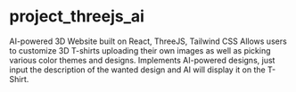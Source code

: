 # project_threejs_ai
AI-powered 3D Website built on React, ThreeJS, Tailwind CSS
Allows users to customize 3D T-shirts uploading their own images as well as picking various color themes and designs.
Implements AI-powered designs, just input the description of the wanted design and AI will display it on the T-Shirt.
